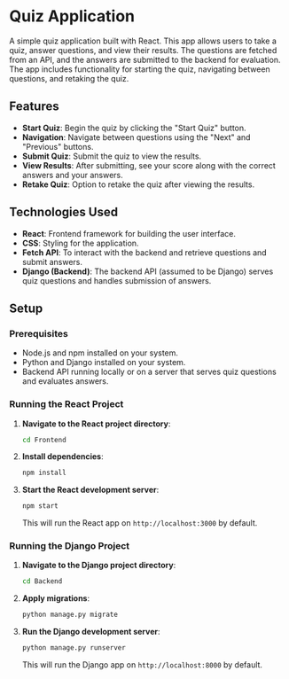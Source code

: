 
# Quiz Application

A simple quiz application built with React. This app allows users to take a quiz, answer questions, and view their results. The questions are fetched from an API, and the answers are submitted to the backend for evaluation. The app includes functionality for starting the quiz, navigating between questions, and retaking the quiz.

## Features

- **Start Quiz**: Begin the quiz by clicking the "Start Quiz" button.
- **Navigation**: Navigate between questions using the "Next" and "Previous" buttons.
- **Submit Quiz**: Submit the quiz to view the results.
- **View Results**: After submitting, see your score along with the correct answers and your answers.
- **Retake Quiz**: Option to retake the quiz after viewing the results.

## Technologies Used

- **React**: Frontend framework for building the user interface.
- **CSS**: Styling for the application.
- **Fetch API**: To interact with the backend and retrieve questions and submit answers.
- **Django (Backend)**: The backend API (assumed to be Django) serves quiz questions and handles submission of answers.

## Setup

### Prerequisites

- Node.js and npm installed on your system.
- Python and Django installed on your system.
- Backend API running locally or on a server that serves quiz questions and evaluates answers.

### Running the React Project

1. **Navigate to the React project directory**:
   ```bash
   cd Frontend
   ```

2. **Install dependencies**:
   ```bash
   npm install
   ```

3. **Start the React development server**:
   ```bash
   npm start
   ```

   This will run the React app on `http://localhost:3000` by default.

### Running the Django Project

1. **Navigate to the Django project directory**:
   ```bash
   cd Backend
   ```

2. **Apply migrations**:
   ```bash
   python manage.py migrate
   ```

3. **Run the Django development server**:
   ```bash
   python manage.py runserver
   ```

   This will run the Django app on `http://localhost:8000` by default.
